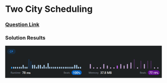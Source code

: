 # Two City Scheduling

### [Question Link](https://leetcode.com/problems/two-city-scheduling)

### Solution Results
![results](results.png)